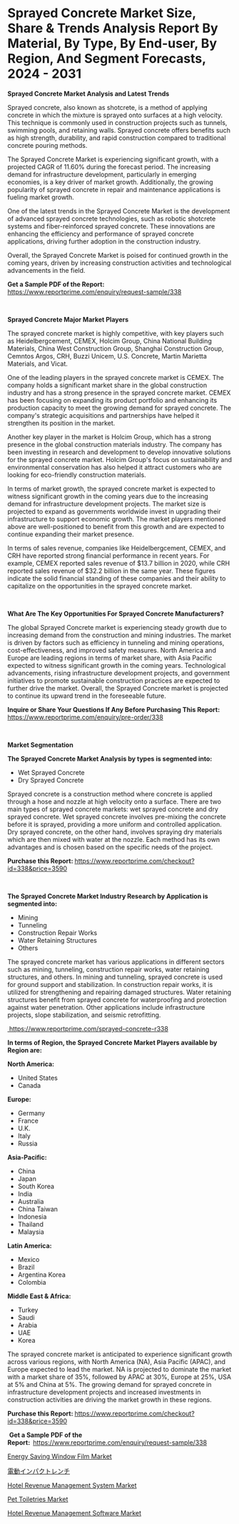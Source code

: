 <p><h1>Sprayed Concrete Market Size, Share & Trends Analysis Report By Material, By Type, By End-user, By Region, And Segment Forecasts, 2024 - 2031</h1></p><p><strong>Sprayed Concrete Market Analysis and Latest Trends</strong></p>
<p><p>Sprayed concrete, also known as shotcrete, is a method of applying concrete in which the mixture is sprayed onto surfaces at a high velocity. This technique is commonly used in construction projects such as tunnels, swimming pools, and retaining walls. Sprayed concrete offers benefits such as high strength, durability, and rapid construction compared to traditional concrete pouring methods.</p><p>The Sprayed Concrete Market is experiencing significant growth, with a projected CAGR of 11.60% during the forecast period. The increasing demand for infrastructure development, particularly in emerging economies, is a key driver of market growth. Additionally, the growing popularity of sprayed concrete in repair and maintenance applications is fueling market growth.</p><p>One of the latest trends in the Sprayed Concrete Market is the development of advanced sprayed concrete technologies, such as robotic shotcrete systems and fiber-reinforced sprayed concrete. These innovations are enhancing the efficiency and performance of sprayed concrete applications, driving further adoption in the construction industry.</p><p>Overall, the Sprayed Concrete Market is poised for continued growth in the coming years, driven by increasing construction activities and technological advancements in the field.</p></p>
<p><strong>Get a Sample PDF of the Report:&nbsp;</strong> <a href="https://www.reportprime.com/enquiry/request-sample/338">https://www.reportprime.com/enquiry/request-sample/338</a></p>
<p>&nbsp;</p>
<p><strong>Sprayed Concrete Major Market Players</strong></p>
<p><p>The sprayed concrete market is highly competitive, with key players such as Heidelbergcement, CEMEX, Holcim Group, China National Building Materials, China West Construction Group, Shanghai Construction Group, Cemntos Argos, CRH, Buzzi Unicem, U.S. Concrete, Martin Marietta Materials, and Vicat.</p><p>One of the leading players in the sprayed concrete market is CEMEX. The company holds a significant market share in the global construction industry and has a strong presence in the sprayed concrete market. CEMEX has been focusing on expanding its product portfolio and enhancing its production capacity to meet the growing demand for sprayed concrete. The company's strategic acquisitions and partnerships have helped it strengthen its position in the market.</p><p>Another key player in the market is Holcim Group, which has a strong presence in the global construction materials industry. The company has been investing in research and development to develop innovative solutions for the sprayed concrete market. Holcim Group's focus on sustainability and environmental conservation has also helped it attract customers who are looking for eco-friendly construction materials.</p><p>In terms of market growth, the sprayed concrete market is expected to witness significant growth in the coming years due to the increasing demand for infrastructure development projects. The market size is projected to expand as governments worldwide invest in upgrading their infrastructure to support economic growth. The market players mentioned above are well-positioned to benefit from this growth and are expected to continue expanding their market presence.</p><p>In terms of sales revenue, companies like Heidelbergcement, CEMEX, and CRH have reported strong financial performance in recent years. For example, CEMEX reported sales revenue of $13.7 billion in 2020, while CRH reported sales revenue of $32.2 billion in the same year. These figures indicate the solid financial standing of these companies and their ability to capitalize on the opportunities in the sprayed concrete market.</p></p>
<p>&nbsp;</p>
<p><strong>What Are The Key Opportunities For Sprayed Concrete Manufacturers?</strong></p>
<p><p>The global Sprayed Concrete market is experiencing steady growth due to increasing demand from the construction and mining industries. The market is driven by factors such as efficiency in tunneling and mining operations, cost-effectiveness, and improved safety measures. North America and Europe are leading regions in terms of market share, with Asia Pacific expected to witness significant growth in the coming years. Technological advancements, rising infrastructure development projects, and government initiatives to promote sustainable construction practices are expected to further drive the market. Overall, the Sprayed Concrete market is projected to continue its upward trend in the foreseeable future.</p></p>
<p><strong>Inquire or Share Your Questions If Any Before Purchasing This Report:</strong> <a href="https://www.reportprime.com/enquiry/pre-order/338">https://www.reportprime.com/enquiry/pre-order/338</a></p>
<p>&nbsp;</p>
<p><strong>Market Segmentation</strong></p>
<p><strong>The Sprayed Concrete Market Analysis by types is segmented into:</strong></p>
<p><ul><li>Wet Sprayed Concrete</li><li>Dry Sprayed Concrete</li></ul></p>
<p><p>Sprayed concrete is a construction method where concrete is applied through a hose and nozzle at high velocity onto a surface. There are two main types of sprayed concrete markets: wet sprayed concrete and dry sprayed concrete. Wet sprayed concrete involves pre-mixing the concrete before it is sprayed, providing a more uniform and controlled application. Dry sprayed concrete, on the other hand, involves spraying dry materials which are then mixed with water at the nozzle. Each method has its own advantages and is chosen based on the specific needs of the project.</p></p>
<p><strong>Purchase this Report:&nbsp;</strong><a href="https://www.reportprime.com/checkout?id=338&price=3590">https://www.reportprime.com/checkout?id=338&price=3590</a></p>
<p>&nbsp;</p>
<p><strong>The Sprayed Concrete Market Industry Research by Application is segmented into:</strong></p>
<p><ul><li>Mining</li><li>Tunneling</li><li>Construction Repair Works</li><li>Water Retaining Structures</li><li>Others</li></ul></p>
<p><p>The sprayed concrete market has various applications in different sectors such as mining, tunneling, construction repair works, water retaining structures, and others. In mining and tunneling, sprayed concrete is used for ground support and stabilization. In construction repair works, it is utilized for strengthening and repairing damaged structures. Water retaining structures benefit from sprayed concrete for waterproofing and protection against water penetration. Other applications include infrastructure projects, slope stabilization, and seismic retrofitting.</p></p>
<p><a href="https://www.reportprime.com/sprayed-concrete-r338">&nbsp;https://www.reportprime.com/sprayed-concrete-r338</a></p>
<p><strong>In terms of Region, the Sprayed Concrete Market Players available by Region are:</strong></p>
<p>
    <p> <strong> North America: </strong>
        <ul>
            <li>United States</li>
            <li>Canada</li>
        </ul>
        </p> 
    <p> <strong> Europe: </strong>
        <ul>
            <li>Germany</li>
            <li>France</li>
            <li>U.K.</li>
            <li>Italy</li>
            <li>Russia</li>
        </ul>
        </p> 
    <p> <strong> Asia-Pacific: </strong>
        <ul>
            <li>China</li>
            <li>Japan</li>
            <li>South Korea</li>
            <li>India</li>
            <li>Australia</li>
            <li>China Taiwan</li>
            <li>Indonesia</li>
            <li>Thailand</li>
            <li>Malaysia</li>
        </ul>
        </p> 
    <p> <strong> Latin America: </strong>
        <ul>
            <li>Mexico</li>
            <li>Brazil</li>
            <li>Argentina Korea</li>
            <li>Colombia</li>
        </ul>
        </p> 
    <p> <strong> Middle East & Africa: </strong>
        <ul>
            <li>Turkey</li>
            <li>Saudi</li>
            <li>Arabia</li>
            <li>UAE</li>
            <li>Korea</li>
        </ul>
    </p>
    </p>
<p><p>The sprayed concrete market is anticipated to experience significant growth across various regions, with North America (NA), Asia Pacific (APAC), and Europe expected to lead the market. NA is projected to dominate the market with a market share of 35%, followed by APAC at 30%, Europe at 25%, USA at 5% and China at 5%. The growing demand for sprayed concrete in infrastructure development projects and increased investments in construction activities are driving the market growth in these regions.</p></p>
<p><strong>Purchase this Report: </strong><a href="https://www.reportprime.com/checkout?id=338&price=3590">https://www.reportprime.com/checkout?id=338&price=3590</a></p>
<p>&nbsp;<strong>Get a Sample PDF of the Report:&nbsp;&nbsp;</strong><a href="https://www.reportprime.com/enquiry/request-sample/338">https://www.reportprime.com/enquiry/request-sample/338</a></p>
<p><strong></strong></p>
<p><p><a href="https://github.com/sardarp081/Market-Research-Report-List-1/blob/main/energy-saving-window-film-market.md">Energy Saving Window Film Market</a></p><p><a href="https://medium.com/@alfaro.etbn_52903/%E9%9B%BB%E5%8B%95%E3%82%A4%E3%83%B3%E3%83%91%E3%82%AF%E3%83%88%E3%83%AC%E3%83%B3%E3%83%81%E3%81%AE%E5%B8%82%E5%A0%B4%E5%8B%95%E5%90%91%E3%81%A8%E5%88%86%E6%9E%90-%E5%B0%86%E6%9D%A5%E3%81%AE%E6%88%90%E9%95%B7%E3%81%AE%E6%A9%9F%E4%BC%9A%E3%81%A8%E8%AA%B2%E9%A1%8C%E3%81%AB%E3%81%A4%E3%81%84%E3%81%A6-2024%E5%B9%B4%E3%81%8B%E3%82%892031%E5%B9%B4-be43d86e9f8e">電動インパクトレンチ</a></p><p><a href="https://issuu.com/reportprime-2/docs/hotel-revenue-management-system-market-size-2030.p">Hotel Revenue Management System Market</a></p><p><a href="https://www.linkedin.com/pulse/pet-toiletries-market-size-growing-cagr-106-report-covers-vpnze">Pet Toiletries Market</a></p><p><a href="https://issuu.com/reportprime-2/docs/hotel-revenue-management-software-market-size-2030">Hotel Revenue Management Software Market</a></p></p>